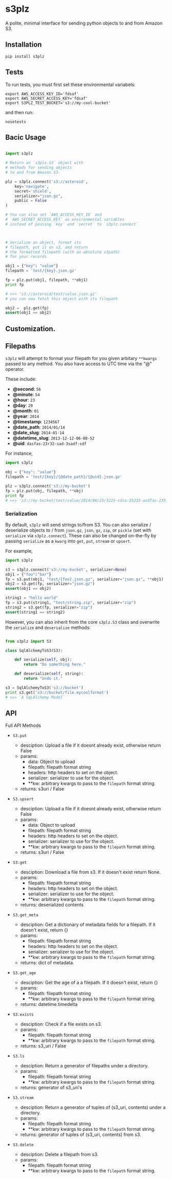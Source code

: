 # s3plz 

A polite, minimal interface for sending python objects 
to and from Amazon S3.

## Installation

```
pip install s3plz
```

## Tests

To run tests, you must first set these 
environmental variabels:

```
export AWS_ACCESS_KEY_ID='fdsaf'
export AWS_SECRET_ACCESS_KEY='fdsaf'
export S3PLZ_TEST_BUCKET='s3://my-cool-bucket'

```
and then run:
```
nosetests
```

## Bacic Usage

```python

import s3plz

# Return an `s3plz.S3` object with 
# methods for sending objects
# to and from Amazon S3.

plz = s3plz.connect('s3://asteroid', 
	key='navigate',
	secret='shield',
	serializer="json.gz",
	public = False
)

# You can also set `AWS_ACCESS_KEY_ID` and 
# `AWS_SECRET_ACCESS_KEY` as environmental variables
# instead of passing `key` and `secret` to `s3plz.connect`



# Serialize an object, format its
# filepath, put it on s3, and return
# the formatted filepath (with an absolute s3path) 
# for your records

obj1 = {"key": "value"}
filepath = 'test/{key}.json.gz'

fp = plz.put(obj1, filepath, **obj1)
print fp

# >>> 's3://asteroid/test/value.json.gz'
# you can now fetch this object with its filepath

obj2 =  plz.get(fp)
assert(obj1 == obj2)

```

## Customization.

## Filepaths

`s3plz` will attempt to format your filepath
for you given arbitary `**kwargs` passed to 
any method. You also have access to UTC 
time via the "@" operator.

These include:

- **@second**: `56`
- **@minute**: `54`
- **@hour**: `23`
- **@day**: `29`
- **@month**: `01`
- **@year**: `2014`
- **@timestamp**: `1234567`
- **@date_path**: `2014/01/14`
- **@date_slug**: `2014-01-14`
- **@datetime_slug**: `2013-12-12-06-08-52`
- **@uid**: `dasfas-23r32-sad-3sadf-sdf`

For instance,

``` python 
import s3plz

obj = {"key": "value"}
filepath = 'test/{key}/{@date_path}/{@uid}.json.gz'

plz = s3plz.connect('s3://my-bucket')
fp = plz.put(obj, filepath, **obj)
print fp 
# >>> 's3://my-bucket/test/value/2014/08/25/3225-sdsa-35235-asdfas-235.json.gz'

```

### Serialization

By default, `s3plz` will send strings to/from S3. You can also serialize / deserialize objects to / from `json.gz`, `json`, `gz`, `zip`, or `pickle` (set with `serialize` via `s3plz.connect`). These can also be changed on-the-fly by passing `serialize` as a `kwarg` into `get`, `put`, `stream` or `upsert`.

For example,

```python
import s3plz 

s3 = s3plz.connect('s3://my-bucket', serializer=None)
obj1 = {"foo":"bar"}
fp = s3.put(obj1, "test/{foo}.json.gz", serializer="json.gz", **obj1)
obj2 = s3.get(fp, serializer="json.gz")
assert(obj1 == obj2)

string1 = "hello world"
fp = s3.put(string1, "test/string.zip", serializer="zip")
string2 = s3.get(fp, serializer="zip")
assert(string1 == string2)
```

However, you can also inherit from the core `s3plz.S3` class and overwrite the `serialize` and `deserialize` methods:

```python

from s3plz import S3

class SqlAlchemyToS3(S3):

	def serialize(self, obj):
		return "Do something here."

	def deserialize(self, string):
		return "Undo it."

s3 = SqlAlchemyToS3('s3://bucket')
print s3.get('s3://bucket/file.mycoolformat')
# >>> `A SqLAlchemy Model`
```

## API 
Full API Methods

- `S3.put`
	* desciption: Upload a file if it doesnt already exist,
        otherwise return False
    * params:
    	- data: Object to upload 
    	- filepath: filepath format string 
    	- headers: http headers to set on the object.
    	- serializer: serializer to use for the object.
    	- **kw: arbitrary kwargs to pass to the `filepath` format string.
    * returns: s3uri / False

- `S3.upsert`
	* desciption: Upload a file if it doesnt already exist, otherwise return False
    * params:
    	- data: Object to upload 
    	- filepath: filepath format string 
    	- headers: http headers to set on the object.
    	- serializer: serializer to use for the object.
    	- **kw: arbitrary kwargs to pass to the `filepath` format string.
    * returns: s3uri / False

- `S3.get`
	* desciption: Download a file from s3. If it doesn't exist return None.
    * params:
    	- filepath: filepath format string 
    	- headers: http headers to set on the object.
    	- serializer: serializer to use for the object.
    	- **kw: arbitrary kwargs to pass to the `filepath` format string.
    * returns: deserialized contents

- `S3.get_meta`
	* desciption: Get a dictionary of metadata fields for a filepath. If it doesn't exist, return {}
    * params:
    	- filepath: filepath format string 
    	- headers: http headers to set on the object.
    	- serializer: serializer to use for the object.
    	- **kw: arbitrary kwargs to pass to the `filepath` format string.
    * returns: dict of metadata.


- `S3.get_age`
	* desciption: Get the age of a a filepath. If it doesn't exist, return {}
	* params:
		- filepath: filepath format string 
		- **kw: arbitrary kwargs to pass to the `filepath` format string.
	* returns: datetime.timedelta 

- `S3.exists`
	* desciption: Check if a file exists on s3.
	* params:
		- filepath: filepath format string 
		- **kw: arbitrary kwargs to pass to the `filepath` format string.
	* returns: s3_uri / False

- `S3.ls`
	* desciption: Return a generator of filepaths under a directory.
	* params:
		- filepath: filepath format string 
		- **kw: arbitrary kwargs to pass to the `filepath` format string.
	* returns: generator of s3_uri's

- `S3.stream`
	* desciption: Return a generator of tuples of (s3_uri, contents) under a directory.
	* params:
		- filepath: filepath format string 
		- **kw: arbitrary kwargs to pass to the `filepath` format string.
	* returns: generator of tuples of (s3_uri, contents) from s3.

- `S3.delete`
	* desciption: Delete a filepath from s3.
	* params:
		- filepath: filepath format string 
		- **kw: arbitrary kwargs to pass to the `filepath` format string.

